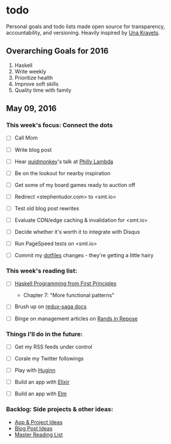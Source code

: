 todo
====

Personal goals and todo lists made open source for transparency,
accountability, and versioning. Heavily inspired by [Una Kravets].

  [Una Kravets]: http://una.im/personal-goals-guide

## Overarching Goals for 2016

1. Haskell
2. Write weekly
3. Prioritize health
4. Improve soft skills
5. Quality time with family

## May 09, 2016

### This week's focus: Connect the dots

- [ ] Call Mom
- [ ] Write blog post
- [ ] Hear [quidmonkey]'s talk at [Philly Lambda]
- [ ] Be on the lookout for nearby inspiration
- [ ] Get some of my board games ready to auction off
- [ ] Redirect <stephentudor.com> to <smt.io>
- [ ] Test old blog post rewrites
- [ ] Evaluate CDN/edge caching & invalidation for <smt.io>
- [ ] Decide whether it's worth it to integrate with Disqus
- [ ] Run PageSpeed tests on <smt.io>
- [ ] Commit my [dotfiles] changes - they're getting a little hairy

  [quidmonkey]: https://github.com/quidmonkey
  [Philly Lambda]: http://www.meetup.com/Philly-Lambda/events/230810382/
  [dotfiles]: https://github.com/smt/dotfiles

### This week's reading list:

- [ ] [Haskell Programming from First Principles](http://haskellbook.com)
    - Chapter 7: "More functional patterns"
- [ ] Brush up on [redux-saga docs]
- [ ] Binge on management articles on [Rands in Repose]

  [redux-saga docs]: http://yelouafi.github.io/redux-saga/
  [Rands in Repose]: http://randsinrepose.com/archives/category/management/

### Things I'll do in the future:

- [ ] Get my RSS feeds under control
- [ ] Corale my Twitter followings
- [ ] Play with [Huginn]
- [ ] Build an app with [Elixir]
- [ ] Build an app with [Elm]

  [Huginn]: https://github.com/cantino/huginn
  [Elixir]: http://elixir-lang.org/
  [Elm]: http://elm-lang.org/

### Backlog: Side projects & other ideas:

- [App & Project Ideas](https://github.com/smt/todo/blob/master/backlog/app-ideas.md)
- [Blog Post Ideas](https://github.com/smt/todo/blob/master/backlog/post-ideas.md)
- [Master Reading List](https://github.com/smt/todo/blob/master/backlog/reading-list.md)
